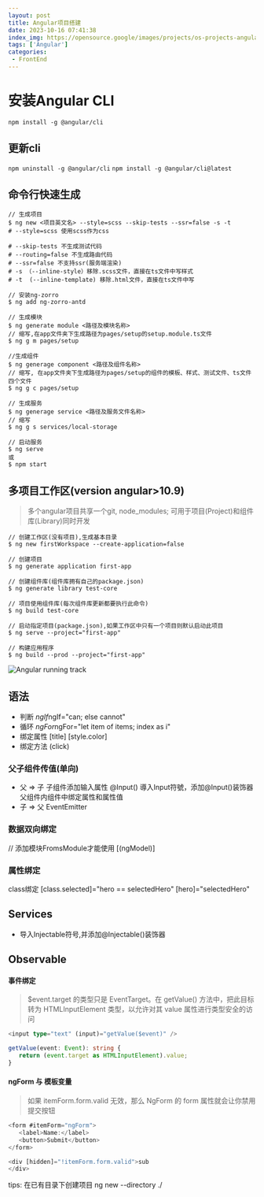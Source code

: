 ```yaml
---
layout: post
title: Angular项目搭建
date: 2023-10-16 07:41:38
index_img: https://opensource.google/images/projects/os-projects-angular_thumbnail.png
tags: ['Angular']
categories:
 - FrontEnd
---
```


# 安装Angular CLI
`npm install -g @angular/cli`

## 更新cli
`npm uninstall -g @angular/cli`
`npm install -g @angular/cli@latest`

## 命令行快速生成

```shell
// 生成项目
$ ng new <项目英文名> --style=scss --skip-tests --ssr=false -s -t
# --style=scss 使用scss作为css

# --skip-tests 不生成测试代码
# --routing=false 不生成路由代码
# --ssr=false 不支持ssr(服务端渲染)
# -s （--inline-style）移除.scss文件，直接在ts文件中写样式
# -t  (--inline-template) 移除.html文件，直接在ts文件中写

// 安装ng-zorro
$ ng add ng-zorro-antd

// 生成模块
$ ng generate module <路径及模块名称>
// 缩写,在app文件夹下生成路径为pages/setup的setup.module.ts文件
$ ng g m pages/setup

//生成组件
$ ng generage component <路径及组件名称>
// 缩写, 在app文件夹下生成路径为pages/setup的组件的模板、样式、测试文件、ts文件四个文件
$ ng g c pages/setup

// 生成服务
$ ng generage service <路径及服务文件名称>
// 缩写
$ ng g s services/local-storage

// 启动服务
$ ng serve 
或
$ npm start 
```

## 多项目工作区(version angular>10.9)
> 多个angular项目共享一个git, node_modules;
> 可用于项目(Project)和组件库(Library)同时开发

```shell
// 创建工作区(没有项目),生成基本目录
$ ng new firstWorkspace --create-application=false

// 创建项目
$ ng generate application first-app

// 创建组件库(组件库拥有自己的package.json)
$ ng generate library test-core

// 项目使用组件库(每次组件库更新都要执行此命令)
$ ng build test-core

// 启动指定项目(package.json),如果工作区中只有一个项目则默认启动此项目
$ ng serve --project="first-app"

// 构建应用程序
$ ng build --prod --project="first-app"
```

![Angular running track](https://www.runoob.com/wp-content/uploads/2016/09/overview2.png)

## 语法

- 判断 *ngIf*ngIf="can; else cannot"
- 循环 *ngFor*ngFor="let item of items; index as i"
- 绑定属性 [title] [style.color]
- 绑定方法 (click)

### 父子组件传值(单向)

- 父 => 子
    子组件添加输入属性 @Input()  導入Input符號，添加@Input()装饰器
    父组件内组件中绑定属性和属性值
- 子 => 父
    EventEmitter

### 数据双向绑定

// 添加模块FromsModule才能使用
[(ngModel)]

### 属性绑定

  class绑定 [class.selected]="hero == selectedHero"
  [hero]="selectedHero"

## Services

- 导入Injectable符号,并添加@Injectable()装饰器

## Observable

#### 事件绑定

> $event.target 的类型只是 EventTarget。在 getValue() 方法中，把此目标转为 HTMLInputElement 类型，以允许对其 value 属性进行类型安全的访问

```ts
<input type="text" (input)="getValue($event)" />

getValue(event: Event): string {
   return (event.target as HTMLInputElement).value;
}
```

#### ngForm 与 模板变量

> 如果 itemForm.form.valid 无效，那么 NgForm 的 form 属性就会让你禁用提交按钮

```ts
<form #itemForm="ngForm">
   <label>Name:</label>
   <button>Submit</button>
</form>

<div [hidden]="!itemForm.form.valid">sub
</div>
```


tips:
在已有目录下创建项目 ng new <project name> --directory ./